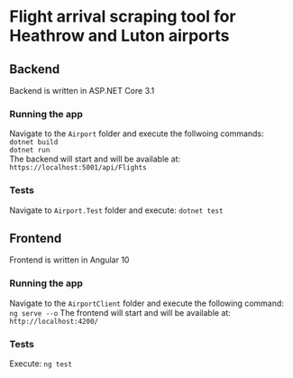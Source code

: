# Flight arrival scraping tool for Heathrow and Luton airports  
## Backend
Backend is written in ASP.NET Core 3.1
### Running the app
Navigate to the `Airport` folder and execute the follwoing commands:  
`dotnet build`  
`dotnet run`  
The backend will start and will be available at:  `https://localhost:5001/api/Flights` 
### Tests
Navigate to `Airport.Test` folder and execute: `dotnet test`
## Frontend
Frontend is written in Angular 10  
### Running the app
Navigate to the `AirportClient` folder and execute the following command:
`ng serve --o`
The frontend will start and will be available at: `http://localhost:4200/`
### Tests
Execute: `ng test`



